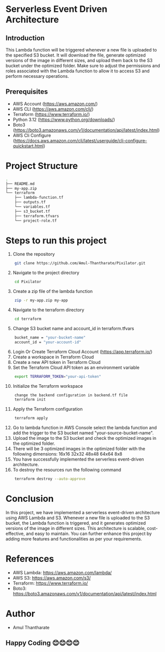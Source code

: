 # Serverless Event Driven Architecture 

## Introduction
This Lambda function will be triggered whenever a new file is uploaded to the specified S3 bucket. It will download the file, generate optimized versions of the image in different sizes, and upload them back to the S3 bucket under the optimized folder. Make sure to adjust the permissions and roles associated with the Lambda function to allow it to access S3 and perform necessary operations.

## Prerequisites
- AWS Account (https://aws.amazon.com/)
- AWS CLI (https://aws.amazon.com/cli/)
- Terraform (https://www.terraform.io/)
- Python 3.12 (https://www.python.org/downloads/)
- Boto3 (https://boto3.amazonaws.com/v1/documentation/api/latest/index.html)
- AWS Cli Configure (https://docs.aws.amazon.com/cli/latest/userguide/cli-configure-quickstart.html)

# Project Structure
```bash
.
├── README.md
├── my-app.zip
└── terraform
    ├── lambda-function.tf
    ├── outputs.tf
    └── variables.tf
    ├── s3_bucket.tf
    ├── terraform.tfvars
    └── project-role.tf
```

# Steps to run this project
1. Clone the repository
```bash
    git clone https://github.com/Amul-Thantharate/Pixilator.git
```
2. Navigate to the project directory
```bash
    cd Pixilator
```
3. Create a zip file of the lambda function
```bash
    zip -r my-app.zip my-app
```
4. Navigate to the terraform directory
```bash
    cd terraform
```
5. Change S3 bucket name and account_id  in terraform.tfvars 
```bash
    bucket_name = "your-bucket-name"
    account_id = "your-account-id"
```
6. Login Or Create Terraform Cloud Account (https://app.terraform.io/)
7. Create a workspace in Terraform Cloud
8. Create a new API token in Terraform Cloud
9. Set the Terraform Cloud API token as an environment variable
```bash
    export TERRAFORM_TOKEN="your-api-token"
```
10. Initialize the Terraform workspace
```bash
    change the backend configuration in backend.tf file
    terraform init
```
11. Apply the Terraform configuration
```bash
    terraform apply
```
12. Go to lambda function in AWS Console select the lambda function and add the trigger to the S3 bucket named "your-source-bucket-name".
13. Upload the image to the S3 bucket and check the optimized images in the optimized folder.
14. There will be 3 optimized images in the optimized folder with the following dimensions:
    16x16
    32x32
    48x48
    64x64
    8x8
15. You have successfully implemented the serverless event-driven architecture.
16. To destroy the resources run the following command
```bash
    terraform destroy --auto-approve
```

# Conclusion
In this project, we have implemented a serverless event-driven architecture using AWS Lambda and S3. Whenever a new file is uploaded to the S3 bucket, the Lambda function is triggered, and it generates optimized versions of the image in different sizes. This architecture is scalable, cost-effective, and easy to maintain. You can further enhance this project by adding more features and functionalities as per your requirements.

# References
- AWS Lambda: https://aws.amazon.com/lambda/
- AWS S3: https://aws.amazon.com/s3/
- Terraform: https://www.terraform.io/
- Boto3: https://boto3.amazonaws.com/v1/documentation/api/latest/index.html

# Author
- Amul Thantharate

## Happy Coding 😊😊😊😊